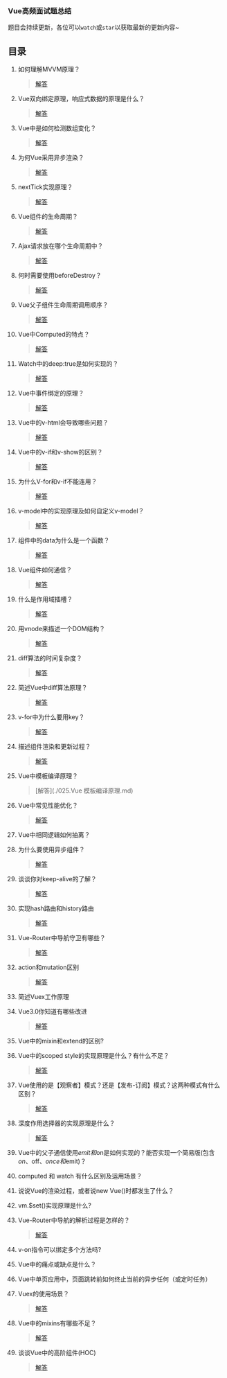 ### Vue高频面试题总结

题目会持续更新，各位可以`watch`或`star`以获取最新的更新内容~

## 目录

1. 如何理解MVVM原理？

   > [解答](001.如何理解MVVM原理.md)

2. Vue双向绑定原理，响应式数据的原理是什么？

    > [解答](002.响应式数据的原理是什么.md)

3. Vue中是如何检测数组变化？

   > [解答](003.Vue中是如何检测数组变化.md)

4. 为何Vue采用异步渲染？

   > [解答](004.为何Vue采用异步渲染.md)

5. nextTick实现原理？

   > [解答](005.nextTick实现原理.md)

6. Vue组件的生命周期？

   > [解答](006.Vue组件的生命周期.md)

7. Ajax请求放在哪个生命周期中？

   > [解答](007.Ajax请求放在哪个生命周期.md)

8. 何时需要使用beforeDestroy？

    > [解答](008.何时需要使用beforeDestroy.md)

9. Vue父子组件生命周期调用顺序？

   > [解答](009.Vue父子组件生命周期调用顺序.md)

10. Vue中Computed的特点？

    > [解答](010.Vue中Computed的特点.md)

11. Watch中的deep:true是如何实现的？

    > [解答](./011.Watch中的deep:true是如何实现的.md)

12. Vue中事件绑定的原理？

    > [解答](./012.Vue中事件绑定的原理.md)

13. Vue中的v-html会导致哪些问题？

    > [解答](./013.Vue中的v-html会导致哪些问题.md)

14. Vue中的v-if和v-show的区别？

    > [解答](014.Vue中的v-if和v-show的区别.md)

15. 为什么V-for和v-if不能连用？

    > [解答](./015.为什么V-for和v-if不能连用.md)

16. v-model中的实现原理及如何自定义v-model？

    > [解答](./016.v-model中的实现原理及如何自定义v-model.md)

17. 组件中的data为什么是一个函数？

    > [解答](./017.组件中的data为什么是一个函数.md)

18. Vue组件如何通信？

    > [解答](./018.Vue组件如何通信.md)

19. 什么是作用域插槽？

    > [解答](./019.什么是作用域插槽.md)

20. 用vnode来描述一个DOM结构？

    > [解答](./020.用vnode来描述一个DOM结构.md)

21. diff算法的时间复杂度？

    > [解答](./021.diff算法的时间复杂度.md)

22. 简述Vue中diff算法原理？

    > [解答](./022.简述Vue中diff算法原理.md)

23. v-for中为什么要用key？

    > [解答](./023.v-for中为什么要用key.md)

24. 描述组件渲染和更新过程？

    > [解答](./024.描述组件渲染和更新过程.md)

25. Vue中模板编译原理？

    > [解答](./025.Vue 模板编译原理.md)

26. Vue中常见性能优化？

    > [解答](./026.Vue中常见性能优化.md)

27. Vue中相同逻辑如何抽离？

28. 为什么要使用异步组件？

    > [解答](./028.为什么要使用异步组件.md)

29. 谈谈你对keep-alive的了解？

    > [解答](./029.谈谈你对keep-alive的了解.md)

30. 实现hash路由和history路由

    > [解答](./030.实现hash路由和history路由.md)

31. Vue-Router中导航守卫有哪些？

    > [解答](./031.Vue-Router中导航守卫有哪些.md)

32. action和mutation区别

    > [解答](./032.action和mutation区别.md)

33. 简述Vuex工作原理

34. Vue3.0你知道有哪些改进

    > [解答](./034.Vue3.0你知道有哪些改进.md)

35. Vue中的mixin和extend的区别?

36. Vue中的scoped style的实现原理是什么？有什么不足？

    > [解答](./036.Vue中的scoped%20style的实现原理是什么？有什么不足.md)

37. Vue使用的是【观察者】模式？还是【发布-订阅】模式？这两种模式有什么区别？

    > [解答](037.Vue使用的是【观察者】模式？还是【发布-订阅】模式？这两种模式有什么区别.md)

38. 深度作用选择器的实现原理是什么？

    > [解答](038.深度作用选择器的实现原理是什么.md)

39. Vue中的父子通信使用$emit和$on是如何实现的？能否实现一个简易版(包含$on、$off、$once和$emit)？

40. computed 和 watch 有什么区别及运用场景？

41. 说说Vue的渲染过程，或者说new Vue()时都发生了什么？

42. vm.$set()实现原理是什么?

43. Vue-Router中导航的解析过程是怎样的？

    > [解答](./043.Vue-Router中导航的解析过程是怎样的.md)

44. v-on指令可以绑定多个方法吗?

45. Vue中的痛点或缺点是什么？

46. Vue中单页应用中，页面跳转前如何终止当前的异步任何（或定时任务）

47. Vuex的使用场景？

    > [解答](./047.Vuex的使用场景.md)

48. Vue中的mixins有哪些不足？

    > [解答](./048.Vue中的mixin有哪些不足.md)

49. 谈谈Vue中的高阶组件(HOC)

    > [解答](./049.谈谈Vue中的高阶组件(HOC).md)
